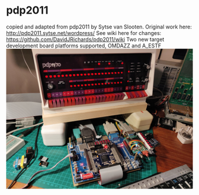 # pdp2011
copied and adapted from pdp2011 by Sytse van Slooten.
Original work here: http://pdp2011.sytse.net/wordpress/
See wiki here for changes: https://github.com/DavidJRichards/pdp2011/wiki
Two new target development board platforms supported, OMDAZZ and A_ESTF
 ![GitHub Logo](/pictures/IMG_20190603_090903.png)
 
